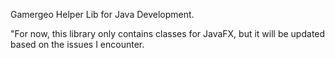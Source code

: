 Gamergeo Helper Lib for Java Development.

"For now, this library only contains classes for JavaFX, but it will be updated based on the issues I encounter.
